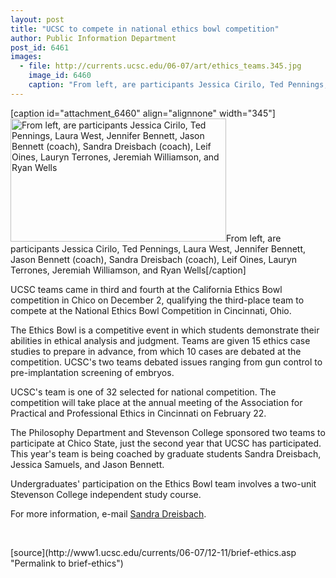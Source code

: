 ```yaml
---
layout: post
title: "UCSC to compete in national ethics bowl competition"
author: Public Information Department
post_id: 6461
images:
  - file: http://currents.ucsc.edu/06-07/art/ethics_teams.345.jpg
    image_id: 6460
    caption: "From left, are participants Jessica Cirilo, Ted Pennings, Laura West, Jennifer Bennett, Jason Bennett (coach), Sandra Dreisbach (coach), Leif Oines, Lauryn Terrones, Jeremiah Williamson, and Ryan Wells"
---
```


[caption id="attachment_6460" align="alignnone" width="345"]<a href="http://localhost/mysite/wp-content/uploads/2006/12/ethics_teams.345.jpg"><img class="size-full wp-image-6460" src="http://localhost/mysite/wp-content/uploads/2006/12/ethics_teams.345.jpg" alt="From left, are participants Jessica Cirilo, Ted Pennings, Laura West, Jennifer Bennett, Jason Bennett (coach), Sandra Dreisbach (coach), Leif Oines, Lauryn Terrones, Jeremiah Williamson, and Ryan Wells" width="345" height="197" /></a>From left, are participants Jessica Cirilo, Ted Pennings, Laura West, Jennifer Bennett, Jason Bennett (coach), Sandra Dreisbach (coach), Leif Oines, Lauryn Terrones, Jeremiah Williamson, and Ryan Wells[/caption]
<a name="content" id="content"></a>
<p>
  UCSC teams came in third and fourth at the California Ethics Bowl competition in Chico on December 2, qualifying the third-place team to compete at the National Ethics Bowl Competition in Cincinnati, Ohio.
</p>
<p>
  The Ethics Bowl is a competitive event in which students demonstrate their abilities in ethical analysis and judgment. Teams are given 15 ethics case studies to prepare in advance, from which 10 cases are debated at the competition. UCSC's two teams debated issues ranging from gun control to pre-implantation screening of embryos.
</p>
<p>
  UCSC's team is one of 32 selected for national competition. The competition will take place at the annual meeting of the Association for Practical and Professional Ethics in Cincinnati on February 22.
</p>
<p>
  The Philosophy Department and Stevenson College sponsored two teams to participate at Chico State, just the second year that UCSC has participated. This year's team is being coached by graduate students Sandra Dreisbach, Jessica Samuels, and Jason Bennett.
</p>
<p>
  Undergraduates' participation on the Ethics Bowl team involves a two-unit Stevenson College independent study course.
</p>
<p>
  For more information, e-mail <a href="mailto:sdreisba@ucsc.edu">Sandra Dreisbach</a>.
</p>
<p>
  <br>
</p>
[source](http://www1.ucsc.edu/currents/06-07/12-11/brief-ethics.asp "Permalink to brief-ethics")
